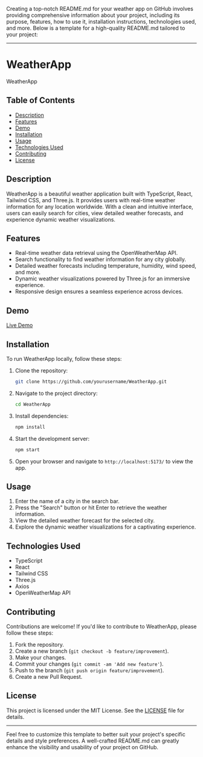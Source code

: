 Creating a top-notch README.md for your weather app on GitHub involves providing comprehensive information about your project, including its purpose, features, how to use it, installation instructions, technologies used, and more. Below is a template for a high-quality README.md tailored to your project:

---

# WeatherApp

WeatherApp

## Table of Contents

- [Description](#description)
- [Features](#features)
- [Demo](#demo)
- [Installation](#installation)
- [Usage](#usage)
- [Technologies Used](#technologies-used)
- [Contributing](#contributing)
- [License](#license)

## Description

WeatherApp is a beautiful weather application built with TypeScript, React, Tailwind CSS, and Three.js. It provides users with real-time weather information for any location worldwide. With a clean and intuitive interface, users can easily search for cities, view detailed weather forecasts, and experience dynamic weather visualizations.

## Features

- Real-time weather data retrieval using the OpenWeatherMap API.
- Search functionality to find weather information for any city globally.
- Detailed weather forecasts including temperature, humidity, wind speed, and more.
- Dynamic weather visualizations powered by Three.js for an immersive experience.
- Responsive design ensures a seamless experience across devices.

## Demo



[Live Demo](https://661c2254824e4da34b1f8941--zingy-cannoli-ef29db.netlify.app/)

## Installation

To run WeatherApp locally, follow these steps:

1. Clone the repository:

   ```bash
   git clone https://github.com/yourusername/WeatherApp.git
   ```

2. Navigate to the project directory:

   ```bash
   cd WeatherApp
   ```

3. Install dependencies:

   ```bash
   npm install
   ```

4. Start the development server:

   ```bash
   npm start
   ```

5. Open your browser and navigate to `http://localhost:5173/` to view the app.

## Usage

1. Enter the name of a city in the search bar.
2. Press the "Search" button or hit Enter to retrieve the weather information.
3. View the detailed weather forecast for the selected city.
4. Explore the dynamic weather visualizations for a captivating experience.

## Technologies Used

- TypeScript
- React
- Tailwind CSS
- Three.js
- Axios
- OpenWeatherMap API

## Contributing

Contributions are welcome! If you'd like to contribute to WeatherApp, please follow these steps:

1. Fork the repository.
2. Create a new branch (`git checkout -b feature/improvement`).
3. Make your changes.
4. Commit your changes (`git commit -am 'Add new feature'`).
5. Push to the branch (`git push origin feature/improvement`).
6. Create a new Pull Request.

## License

This project is licensed under the MIT License. See the [LICENSE](LICENSE) file for details.

---

Feel free to customize this template to better suit your project's specific details and style preferences. A well-crafted README.md can greatly enhance the visibility and usability of your project on GitHub.
